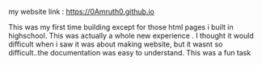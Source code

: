 my website link : https://0Amruth0.github.io

This was my first time building except for those html pages i built in highschool. This was actually a whole new experience . I thought it would difficult when i saw it was about making website, but it wasnt so difficult..the documentation was easy to understand. This was a fun task 
